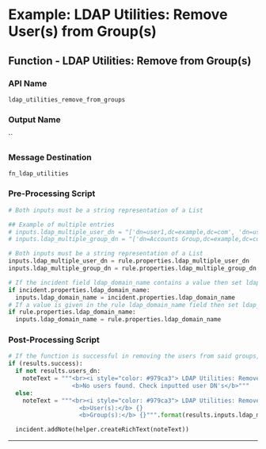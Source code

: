 <!--
    DO NOT MANUALLY EDIT THIS FILE
    THIS FILE IS AUTOMATICALLY GENERATED WITH resilient-sdk codegen
    Generated with resilient-sdk v48.0.4034
-->

# Example: LDAP Utilities: Remove User(s) from Group(s)

## Function - LDAP Utilities: Remove from Group(s)

### API Name
`ldap_utilities_remove_from_groups`

### Output Name
``

### Message Destination
`fn_ldap_utilities`

### Pre-Processing Script
```python
# Both inputs must be a string representation of a List

## Example of multiple entries
# inputs.ldap_multiple_user_dn = "['dn=user1,dc=example,dc=com', 'dn=user2,dc=example,dc=com']"
# inputs.ldap_multiple_group_dn = "['dn=Accounts Group,dc=example,dc=com', 'dn=IT Group,dc=example,dc=com']"

# Both inputs must be a string representation of a List
inputs.ldap_multiple_user_dn = rule.properties.ldap_multiple_user_dn
inputs.ldap_multiple_group_dn = rule.properties.ldap_multiple_group_dn

# If the incident field ldap_domain_name contains a value then set ldap_domain_name to that value
if incident.properties.ldap_domain_name:
  inputs.ldap_domain_name = incident.properties.ldap_domain_name
# If a value is given in the rule ldap_domain_name field then set ldap_domain_name to that value
if rule.properties.ldap_domain_name:
  inputs.ldap_domain_name = rule.properties.ldap_domain_name
```

### Post-Processing Script
```python
# If the function is successful in removing the users from said groups, a note is added to the incident
if (results.success):
  if not results.users_dn:
    noteText = """<br><i style="color: #979ca3"> LDAP Utilities: Remove User from Group(s) <u>complete</u>:</i>
                  <b>No users found. Check inputted user DN's</b>"""
  else:
    noteText = """<br><i style="color: #979ca3"> LDAP Utilities: Remove User from Group(s) <u>complete</u>:</i>
                    <b>User(s):</b> {}
                    <b>Group(s):</b> {}""".format(results.inputs.ldap_multiple_user_dn, results.inputs.ldap_multiple_group_dn)

  incident.addNote(helper.createRichText(noteText))
```

---

